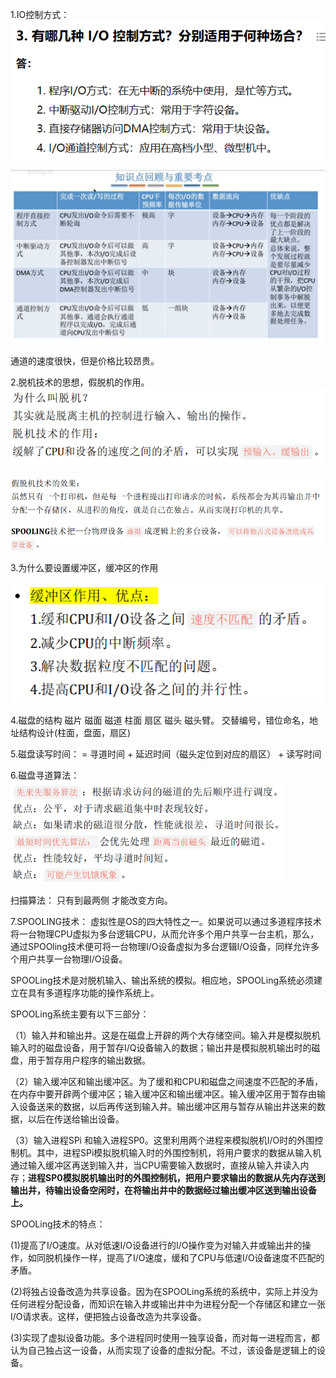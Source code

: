1.IO控制方式：
![image-20240709170114553](img/image-20240709170114553.png)
![image-20240709170128517](img/image-20240709170128517.png)

通道的速度很快，但是价格比较昂贵。

2.脱机技术的思想，假脱机的作用。
<img src="img/image-20240709170510582.png" alt="image-20240709170510582" style="zoom:80%;" />

![image-20240709170632425](img/image-20240709170632425.png)



3.为什么要设置缓冲区，缓冲区的作用

![image-20240709170801383](img/image-20240709170801383.png)



4.磁盘的结构
磁片 磁面 磁道 柱面 扇区 磁头 磁头臂。
交替编号，错位命名，地址结构设计(柱面，盘面，扇区)

5.磁盘读写时间：
 = 寻道时间 + 延迟时间（磁头定位到对应的扇区） + 读写时间

6.磁盘寻道算法：
<img src="img/image-20240709171234063.png" alt="image-20240709171234063" style="zoom:67%;" />

扫描算法：
只有到最两侧 才能改变方向。



7.SPOOLING技术：
虚拟性是OS的四大特性之一。如果说可以通过多道程序技术将一台物理CPU虚拟为多台逻辑CPU，从而允许多个用户共享一台主机，那么，通过SPOOling技术便可将一台物理I/O设备虚拟为多台逻辑I/O设备，同样允许多个用户共享一台物理I/O设备。

SPOOLing技术是对脱机输入、输出系统的模拟。相应地，SPOOLing系统必须建立在具有多道程序功能的操作系统上。

SPOOLing系统主要有以下三部分：

（1）输入井和输出井。这是在磁盘上开辟的两个大存储空间。输入井是模拟脱机输入时的磁盘设备，用于暂存I/Q设备输入的数据；输出井是模拟脱机输出时的磁盘，用于暂存用户程序的输出数据。

（2）输入缓冲区和输出缓冲区。为了缓和和CPU和磁盘之间速度不匹配的矛盾，在内存中要开辟两个缓冲区；输入缓冲区和输出缓冲区。输入缓冲区用于暂存由输入设备送来的数据，以后再传送到输入井。输出缓冲区用与暂存从输出井送来的数据，以后在传送给输出设备。

（3）输入进程SPi 和输入进程SP0。这里利用两个进程来模拟脱机I/O时的外围控制机。其中，进程SPi模拟脱机输入时的外围控制机，将用户要求的数据从输入机通过输入缓冲区再送到输入井，当CPU需要输入数据时，直接从输入井读入内存；**进程SP0模拟脱机输出时的外围控制机，把用户要求输出的数据从先内存送到输出井，待输出设备空闲时，在将输出井中的数据经过输出缓冲区送到输出设备上。**

SPOOLing技术的特点：

(1)提高了I/O速度。从对低速I/O设备进行的I/O操作变为对输入井或输出井的操作，如同脱机操作一样，提高了I/O速度，缓和了CPU与低速I/O设备速度不匹配的矛盾。

(2)将独占设备改造为共享设备。因为在SPOOLing系统的系统中，实际上并没为任何进程分配设备，而知识在输入井或输出井中为进程分配一个存储区和建立一张I/O请求表。这样，便把独占设备改造为共享设备。

(3)实现了虚拟设备功能。多个进程同时使用一独享设备，而对每一进程而言，都认为自己独占这一设备，从而实现了设备的虚拟分配。不过，该设备是逻辑上的设备。
